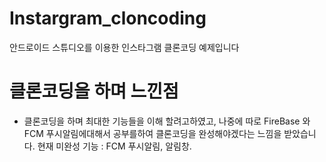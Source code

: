 # Instargram_cloncoding
안드로이드 스튜디오를 이용한 인스타그램 클론코딩 예제입니다

# 클론코딩을 하며 느낀점
 - 클론코딩을 하며 최대한 기능들을 이해 할려고하였고, 나중에 따로 FireBase 와 FCM 푸시알림에대해서 공부를하여 클론코딩을 완성해야겠다는 느낌을 받았습니다.
   현재 미완성 기능 : FCM 푸시알림, 알림창.
